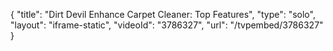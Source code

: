 {
    "title": "Dirt Devil Enhance Carpet Cleaner: Top Features",
    "type": "solo",
    "layout": "iframe-static",
    "videoId": "3786327",
    "url": "\/tvpembed\/3786327"
}